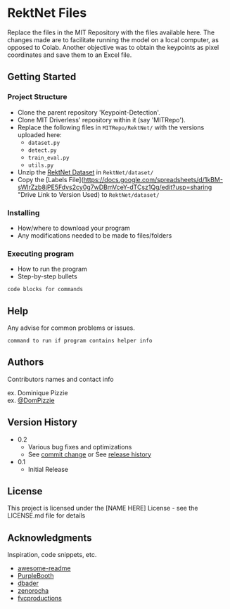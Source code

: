 # RektNet Files

Replace the files in the MIT Repository with the files available here. The changes made are to facilitate running the model on a local computer, as opposed to Colab. Another objective was to obtain the keypoints as pixel coordinates and save them to an Excel file.

## Getting Started

### Project Structure

* Clone the parent repository 'Keypoint-Detection'.
* Clone MIT Driverless' repository within it (say 'MITRepo').
* Replace the following files in ```MITRepo/RektNet/``` with the versions uploaded here: 
	* ```dataset.py```
	* ```detect.py```
	* ```train_eval.py```
	* ```utils.py```
* Unzip the [RektNet Dataset](https://drive.google.com/file/d/1PblXu77314Ah6SjkRu2SrCqR_oRz4dBA/view?usp=sharing "Drive Link to Version Used") in ```RektNet/dataset/```
* Copy the [Labels File](https://docs.google.com/spreadsheets/d/1kBM-sWIrZzb8jPE5Fdvs2cy0g7wDBmVceY-dTCsz1Qg/edit?usp=sharing "Drive Link to Version Used) to ```RektNet/dataset/```

### Installing

* How/where to download your program
* Any modifications needed to be made to files/folders

### Executing program

* How to run the program
* Step-by-step bullets
```
code blocks for commands
```

## Help

Any advise for common problems or issues.
```
command to run if program contains helper info
```

## Authors

Contributors names and contact info

ex. Dominique Pizzie  
ex. [@DomPizzie](https://twitter.com/dompizzie)

## Version History

* 0.2
    * Various bug fixes and optimizations
    * See [commit change]() or See [release history]()
* 0.1
    * Initial Release

## License

This project is licensed under the [NAME HERE] License - see the LICENSE.md file for details

## Acknowledgments

Inspiration, code snippets, etc.
* [awesome-readme](https://github.com/matiassingers/awesome-readme)
* [PurpleBooth](https://gist.github.com/PurpleBooth/109311bb0361f32d87a2)
* [dbader](https://github.com/dbader/readme-template)
* [zenorocha](https://gist.github.com/zenorocha/4526327)
* [fvcproductions](https://gist.github.com/fvcproductions/1bfc2d4aecb01a834b46)
